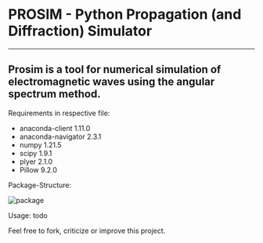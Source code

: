 # PROSIM - Python Propagation (and Diffraction) Simulator
---
Prosim is a tool for numerical simulation of electromagnetic waves using the angular spectrum method.
---

Requirements in respective file:
+ anaconda-client 1.11.0
+ anaconda-navigator 2.3.1
+ numpy 1.21.5
+ scipy 1.9.1
+ plyer 2.1.0
+ Pillow 9.2.0

Package-Structure:

![package](https://github.com/hakimtayari/prosim-Diffraction-Simulator/assets/88373056/f716284b-b4ae-4d02-a3cf-41650b261139)


Usage: todo


Feel free to fork, criticize or improve this project.
